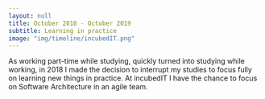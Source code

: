 ```yaml
---
layout: null
title: October 2018 - October 2019
subtitle: Learning in practice 
image: "img/timeline/incubedIT.png" 
---
```

As working part-time while studying, quickly turned into studying while working, in 2018 I made the decision to interrupt my studies to focus fully on learning new things in practice. At incubedIT I have the chance to focus on Software Architecture in an agile team. 
